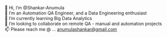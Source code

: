 👋 Hi, I’m @Shankar-Anumula </br>
👀 I’m an Automation QA Engineer, and a Data Engineering enthusiast </br>
🌱 I’m currently learning Big Data Analytics </br>
💞️ I’m looking to collaborate on remote QA - manual and automation projects  </br>
📫 Please reach me @ ... anumulashankar@gmail.com </br>

<!---
Shankar-Anumula/Shankar-Anumula is a ✨ special ✨ repository because its `README.md` (this file) appears on your GitHub profile.
You can click the Preview link to take a look at your changes.
--->
